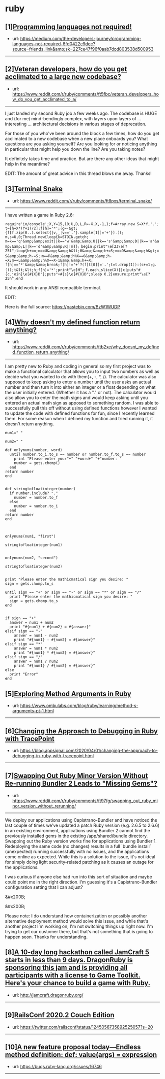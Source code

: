 # ruby
## [1][Programming languages not required!](https://www.reddit.com/r/ruby/comments/ftk7kf/programming_languages_not_required/)
- url: https://medium.com/the-developers-journey/programming-languages-not-required-6fd0422e9dec?source=friends_link&amp;sk=227ce47f96f0aab7dcd803538d500953
---

## [2][Veteran developers, how do you get acclimated to a large new codebase?](https://www.reddit.com/r/ruby/comments/ft5fbc/veteran_developers_how_do_you_get_acclimated_to_a/)
- url: https://www.reddit.com/r/ruby/comments/ft5fbc/veteran_developers_how_do_you_get_acclimated_to_a/
---
I just landed my second Ruby job a few weeks ago. The codebase is HUGE and (for me) mind-bendingly complex, with layers upon layers of ... interesting ... architectural decisions in various stages of deprecation.

For those of you who've been around the block a few times, how do you get acclimated to a new codebase when a new place onboards you? What questions are you asking yourself? Are you looking for or noticing anything in particular that might help you down the line? Are you taking notes?

It definitely takes time and practice. But are there any other ideas that might help in the meantime?

EDIT: The amount of great advice in this thread blows me away. Thanks!
## [3][Terminal Snake](https://www.reddit.com/r/ruby/comments/ft8pxs/terminal_snake/)
- url: https://www.reddit.com/r/ruby/comments/ft8pxs/terminal_snake/
---
I have written a game in Ruby 2.6:

`require'io/console';X,Y=15,10;U,D,L,R=-X,X,-1,1;f=Array.new S=X*Y,'.';`
`t=[h=X*(Y+1)/2];f[h]='*';(g=-&gt;{f[f.zip(0..).select{|v,_|v=='.'}.sample[1]]='+'}).();`
`m,s=U,0;Thread.new{loop{k=STDIN.getch;`
`m=k=='q'&amp;&amp;exit||k=='w'&amp;&amp;U||k=='s'&amp;&amp;D||k=='a'&amp;&amp;L||k=='d'&amp;&amp;R||m}};`
`begin;print"\e[2J\e[?25l";loop{h+=m;m==U&amp;&amp;h&lt;0&amp;&amp;h+=S;m==D&amp;&amp;h&gt;=S&amp;&amp;h-=S;`
`m==R&amp;&amp;h%X==0&amp;&amp;h-=X;m==L&amp;&amp;h%X==X-1&amp;&amp;h+=X;`
`f[h]=='*'&amp;&amp;break;f[h]!='+'?(f[t[0]]='.';t=t.drop(1)):(s+=1;g.());t&lt;&lt;h;f[h]='*';print"\e[H";`
`f.each_slice(X){|c|puts"#{c.join}\e[#{X}D"};puts"+#{s}\e[#{X}D";sleep 0.2}ensure;print"\e[?25h";end`

It should work in any ANSI compatible terminal.

EDIT:

Here is the full source: https://pastebin.com/BzW1WUDP
## [4][Why doesn't my defined function return anything?](https://www.reddit.com/r/ruby/comments/ftb2xe/why_doesnt_my_defined_function_return_anything/)
- url: https://www.reddit.com/r/ruby/comments/ftb2xe/why_doesnt_my_defined_function_return_anything/
---
I am pretty new to Ruby and coding in general so my first project was to make a functional calculator that allows you to input two numbers as well as decide what you wanted to do with them(+, -, \*, /). The calculator was also supposed to keep asking to enter a number until the user asks an actual number and then turn it into either an integer or a float depending on what the user initially entered. (Whether it has a "." or not). The calculator would also allow you to enter the math signs and would keep asking until you entered an actual math sign as apposed to something random. I was able to successfully pull this off without using defined functions however I wanted to update the code with defined functions for fun, since I recently learned them. For some reason when I defined my function and tried running it, it doesn't return anything.

    num1=" "
     
    num2=" "
     
    def onlynums(number, word)
      until number.to_i.to_s == number or number.to_f.to_s == number
        print "Please enter your"+" "+word+" "+"number: "
        number = gets.chomp()
      end
    return number
    end
     
     
    def stringtofloatinteger(number)
      if number.include? "."
        number = number.to_f
      else
        number = number.to_i
      end
    return number
    end
     
     
     
    onlynums(num1, "first")
     
    stringtofloatinteger(num1)
     
     
    onlynums(num2, "second")
     
    stringtofloatinteger(num2)
     
     
    print "Please enter the mathicmatical sign you desire: "
    sign = gets.chomp.to_s
     
    until sign == "+" or sign == "-" or sign == "*" or sign == "/"
      print "Please enter the mathicmatical sign you desire: "
      sign = gets.chomp.to_s
    end
     
     
    if sign == "+"
      answer = num1 + num2
      print "#{num1} + #{num2} = #{answer}"
    elsif sign == "-"
        answer = num1 - num2
        print "#{num1} - #{num2} = #{answer}"
    elsif sign == "*"
        answer = num1 * num2
        print "#{num1} * #{num2} = #{answer}"
    elsif sign == "/"
        answer = num1 / num2
        print "#{num1} / #{num2} = #{answer}"
    else
      print "Error"
    end
## [5][Exploring Method Arguments in Ruby](https://www.reddit.com/r/ruby/comments/ft09xy/exploring_method_arguments_in_ruby/)
- url: https://www.ombulabs.com/blog/ruby/learning/method-s-arguments-pt-1.html
---

## [6][Changing the Approach to Debugging in Ruby with TracePoint](https://www.reddit.com/r/ruby/comments/ft01e8/changing_the_approach_to_debugging_in_ruby_with/)
- url: https://blog.appsignal.com/2020/04/01/changing-the-approach-to-debugging-in-ruby-with-tracepoint.html
---

## [7][Swapping Out Ruby Minor Version Without Re-running Bundler 2 Leads to "Missing Gems"?](https://www.reddit.com/r/ruby/comments/ft97fg/swapping_out_ruby_minor_version_without_rerunning/)
- url: https://www.reddit.com/r/ruby/comments/ft97fg/swapping_out_ruby_minor_version_without_rerunning/
---
We deploy our applications using Capistrano-Bundler and have noticed the last couple of times we've updated a patch Ruby version (e.g. 2.6.5 to 2.6.6) in an existing environment, applications using Bundler 2 cannot find the previously installed gems in the existing /app/shared/bundle directory. Swapping out the Ruby version works fine for applications using Bundler 1. Redeploying the same code (no changes) results in a full \`bundle install\` (unexpected) running successfully with no issues, and the applications come online as expected. While this is a solution to the issue, it's not ideal for simply doing light security-related patching as it causes an outage for the applications.

I was curious if anyone else had run into this sort of situation and maybe could point me in the right direction. I'm guessing it's a Capistrano-Bundler configuration setting that I can adjust?

&amp;#x200B;

&amp;#x200B;

Please note: I do understand how containerization or possibly another alternative deployment method would solve this issue, and while that's another project I'm working on, I'm not switching things up right now. I'm trying to get our customer there, but that's not something that is going to happen soon. Thanks for understanding.
## [8][A 10-day long hackathon called JamCraft 5 starts in less than 9 days. DragonRuby is sponsoring this jam and is providing all participants with a license to Game Toolkit. Here's your chance to build a game with Ruby.](https://www.reddit.com/r/ruby/comments/fsr5s8/a_10day_long_hackathon_called_jamcraft_5_starts/)
- url: http://jamcraft.dragonruby.org/
---

## [9][RailsConf 2020.2 Couch Edition](https://www.reddit.com/r/ruby/comments/fsk4w3/railsconf_20202_couch_edition/)
- url: https://twitter.com/railsconf/status/1245056735892525057?s=20
---

## [10][A new feature proposal today—Endless method definition: def: value(args) = expression](https://www.reddit.com/r/ruby/comments/fstnrz/a_new_feature_proposal_todayendless_method/)
- url: https://bugs.ruby-lang.org/issues/16746
---

